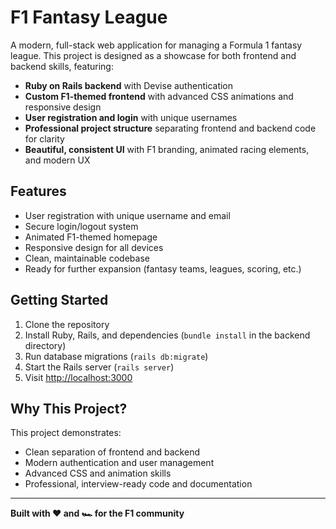 # F1 Fantasy League

A modern, full-stack web application for managing a Formula 1 fantasy league. This project is designed as a showcase for both frontend and backend skills, featuring:

- **Ruby on Rails backend** with Devise authentication
- **Custom F1-themed frontend** with advanced CSS animations and responsive design
- **User registration and login** with unique usernames
- **Professional project structure** separating frontend and backend code for clarity
- **Beautiful, consistent UI** with F1 branding, animated racing elements, and modern UX

## Features
- User registration with unique username and email
- Secure login/logout system
- Animated F1-themed homepage
- Responsive design for all devices
- Clean, maintainable codebase
- Ready for further expansion (fantasy teams, leagues, scoring, etc.)

## Getting Started
1. Clone the repository
2. Install Ruby, Rails, and dependencies (`bundle install` in the backend directory)
3. Run database migrations (`rails db:migrate`)
4. Start the Rails server (`rails server`)
5. Visit [http://localhost:3000](http://localhost:3000)

## Why This Project?
This project demonstrates:
- Clean separation of frontend and backend
- Modern authentication and user management
- Advanced CSS and animation skills
- Professional, interview-ready code and documentation

---

**Built with ❤️ and 🏎️ for the F1 community**

